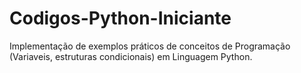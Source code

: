 # Codigos-Python-Iniciante
Implementação de exemplos práticos de conceitos de Programação (Variaveis, estruturas condicionais) em Linguagem Python.
